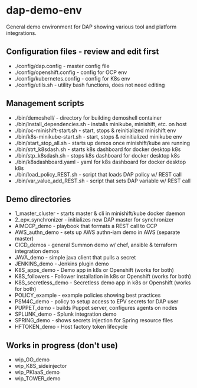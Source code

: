 # dap-demo-env

General demo environment for DAP showing various tool and platform integrations.

## Configuration files - review and edit first
 - ./config/dap.config - master config file
 - ./config/openshift.config - config for OCP env
 - ./config/kubernetes.config - config for K8s env
 - ./config/utils.sh - utility bash functions, does not need editing

## Management scripts
 - ./bin/demoshell/ - directory for building demoshell container
 - ./bin/install_dependencies.sh - installs minikube, minishift, etc. on host 
 - ./bin/oc-minishift-start.sh - start, stops & reinitialized minishift env
 - ./bin/k8s-minikube-start.sh - start, stops & reinitialized minikube env
 - ./bin/start_stop_all.sh - starts up demos once minishift/kube are running
 - ./bin/strt_k8sdash.sh - starts k8s dashboard for docker desktop k8s
 - ./bin/stp_k8sdash.sh - stops k8s dashboard for docker desktop k8s
 - ./bin/k8sdashboard.yaml - yaml for k8s dashboard for docker desktop k8s
 - ./bin/load_policy_REST.sh - script that loads DAP policy w/ REST call
 - ./bin/var_value_add_REST.sh - script that sets DAP variable w/ REST call

## Demo directories
 - 1_master_cluster - starts master & cli in minishift/kube docker daemon
 - 2_epv_synchronizer - initializes new DAP master for synchronizer
 - AIMCCP_demo - playbook that formats a REST call to CCP
 - AWS_authn_demo - sets up AWS authn-iam demo in AWS (separate master)
 - CICD_demos - general Summon demo w/ chef, ansible & terraform integration demos
 - JAVA_demo - simple java client that pulls a secret
 - JENKINS_demo - Jenkins plugin demo
 - K8S_apps_demo - Demo app in k8s or Openshift (works for both)
 - K8S_followers - Follower installation in k8s or Openshift (works for both)
 - K8S_secretless_demo - Secretless demo app in k8s or Openshift (works for both)
 - POLICY_example - example policies showing best practices
 - PSM4C_demo - policy to setup access to EPV secrets for DAP user
 - PUPPET_demo - builds Puppet server, configures agents on nodes
 - SPLUNK_demo - Splunk integration demo
 - SPRING_demo - shows secrets injection for Spring resource files
 - HFTOKEN_demo - Host factory token lifecycle

## Works in progress (don't use)
 - wip_GO_demo
 - wip_K8S_sideinjector
 - wip_PKIaaS_demo
 - wip_TOWER_demo
